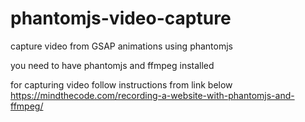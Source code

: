 # phantomjs-video-capture
capture video from GSAP animations using phantomjs

you need to have phantomjs and ffmpeg installed 

for capturing video follow instructions from link below
https://mindthecode.com/recording-a-website-with-phantomjs-and-ffmpeg/
